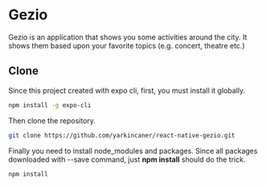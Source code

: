 # Gezio

Gezio is an application that shows you some activities around the city. It shows them based upon your favorite topics (e.g. concert, theatre etc.)

## Clone

Since this project created with expo cli, first, you must install it globally.

```bash
npm install -g expo-cli
```

Then clone the repository.

```bash
git clone https://github.com/yarkincaner/react-native-gezio.git
```

Finally you need to install node_modules and packages. Since all packages downloaded with --save command, just **npm install** should do the trick.

```bash
npm install
```
